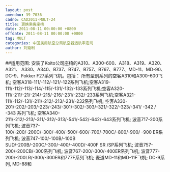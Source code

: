 ```yaml
---
layout: post
amendno: 39-7036
cadno: CAD2011-MULT-24
title: 更换乘客座椅
date: 2011-08-11 00:00:00 +0800
effdate: 2011-08-11 00:00:00 +0800
tag: MULT
categories: 中国民用航空总局航空器适航审定司
author: 刘延利
---
```


##适用范围:
安装了Koito公司座椅的A310、A300-600、A318、A319、A320、A321、 A330、A340、B737、B747、B757、B767、B777、MD-11、MD-90、 DC-9、Fokker F27系列飞机。包括： 所有型别系列的空客A310和A300-600飞机; 空客A318-111/-112/-121/-122系列飞机;空客A319-111/-112/-113/-114/-115/-131/-132/-133系列飞机;空客A320-111/-211/-21/-214/-215/-216/-231/-232/-233系列飞机;空客A321-111/-112/-131/-211/-212/-213/-231/-232系列飞机; 空客A330-201/-202/-203/-223/-243/-301/-302/-303/-321/-322/-323/-341/ -342 / -343 系列飞机; 空客A340-211/-212/-213/-311/-312/-313/-541/-542/-642/-643系列飞机; 波音717-200系列飞机; 波音737-100/-200/-200C/-300/-400/-500/-600/-700/-700C/-800/-900/ -900 ER系列飞机; 波音747-100/-100B/-100B SUD/-200B/-200C/-300/-400/-400D/-400F SR /SP系列飞机; 波音757-200/-200CB/-300系列飞机; 波音767-200/-300/-400ER系列飞机; 波音777-200/-200LR/-300/-300ER和777F系列飞机; 麦道MD-11和MD-11F飞机; DC-9系列, MD-88和

